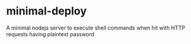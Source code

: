 # minimal-deploy
A minimal nodejs server to execute shell commands when hit with HTTP requests having plaintext password
